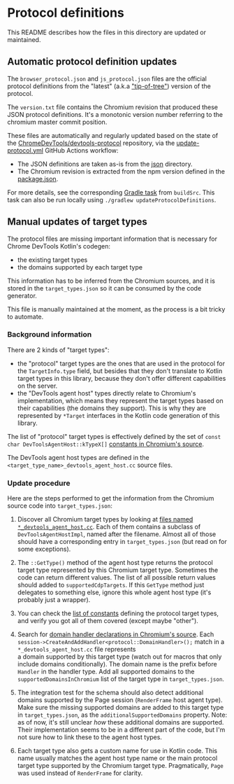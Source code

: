 # Protocol definitions

This README describes how the files in this directory are updated or maintained.

## Automatic protocol definition updates

The `browser_protocol.json` and `js_protocol.json` files are the official protocol definitions from the "latest" (a.k.a
["tip-of-tree"](https://chromedevtools.github.io/devtools-protocol/tot/)) version of the protocol.

The `version.txt` file contains the Chromium revision that produced these JSON protocol definitions.
It's a monotonic version number referring to the chromium master commit position.

These files are automatically and regularly updated based on the state of the
[ChromeDevTools/devtools-protocol](https://github.com/ChromeDevTools/devtools-protocol) repository, via the
[update-protocol.yml](../.github/workflows/update-protocol.yml) GitHub Actions workflow:

* The JSON definitions are taken as-is from the [json](https://github.com/ChromeDevTools/devtools-protocol/tree/master/json) directory.
* The Chromium revision is extracted from the npm version defined in the 
[package.json](https://github.com/ChromeDevTools/devtools-protocol/blob/master/package.json).

For more details, see the corresponding [Gradle task](..%2FbuildSrc%2Fsrc%2Fmain%2Fkotlin%2FUpdateProtocolDefinitionsTask.kt) from `buildSrc`.
This task can also be run locally using `./gradlew updateProtocolDefinitions`.

## Manual updates of target types

The protocol files are missing important information that is necessary for Chrome DevTools Kotlin's codegen:

* the existing target types
* the domains supported by each target type

This information has to be inferred from the Chromium sources, and it is stored in the `target_types.json` so it can be
consumed by the code generator.

This file is manually maintained at the moment, as the process is a bit tricky to automate.

### Background information

There are 2 kinds of "target types":

* the "protocol" target types are the ones that are used in the protocol for the `TargetInfo.type` field, but besides
  that they don't translate to Kotlin target types in this library, because they don't offer different capabilities on
  the server.
* the "DevTools agent host" types directly relate to Chromium's implementation, which means they represent the target
  types based on their capabilities (the domains they support). This is why they are represented by `*Target`
  interfaces in the Kotlin code generation of this library.

The list of "protocol" target types is effectively defined by the set of `const char DevToolsAgentHost::kTypeX[]`
[constants in Chromium's source](https://source.chromium.org/chromium/chromium/src/+/main:content/browser/devtools/devtools_agent_host_impl.cc;l=126-140).

The DevTools agent host types are defined in the `<target_type_name>_devtools_agent_host.cc` source files.

### Update procedure

Here are the steps performed to get the information from the Chromium source code into `target_types.json`:

1. Discover all Chromium target types by looking at [files named `*_devtools_agent_host.cc`](https://source.chromium.org/search?q=f:devtools_agent_host.cc).
   Each of them contains a subclass of `DevToolsAgentHostImpl`, named after the filename.
   Almost all of those should have a corresponding entry in `target_types.json` (but read on for some exceptions).

2. The `::GetType()` method of the agent host type returns the protocol target type represented by this 
   Chromium target type. Sometimes the code can return different values. The list of all possible return values should
   added to `supportedCdpTargets`.
   If this `GetType` method just delegates to something else, ignore this whole agent host type (it's probably just a wrapper).

3. You can check the [list of constants](https://source.chromium.org/chromium/chromium/src/+/main:content/browser/devtools/devtools_agent_host_impl.cc?q=%22const%20char%20DevToolsAgentHost::kType%22)
   defining the protocol target types, and verify you got all of them covered (except maybe "other"). 

4. Search for [domain handler declarations in Chromium's source](https://source.chromium.org/search?q=%22session-%3ECreateAndAddHandler%22%20f:devtools&ss=chromium).
   Each `session->CreateAndAddHandler<protocol::DomainHandler>();` match in a `*_devtools_agent_host.cc` file represents\
   a domain supported by this target type (watch out for macros that only include domains conditionally).
   The domain name is the prefix before `Handler` in the handler type.
   Add all supported domains to the `supportedDomainsInChromium` list of the target type in `target_types.json`.

5. The integration test for the schema should also detect additional domains supported by the Page session
   (`RenderFrame` host agent type). Make sure the missing supported domains are added to this target type in
   `target_types.json`, as the `additionalSupportedDomains` property.
   Note: as of now, it's still unclear *how* these additional domains are supported. Their implementation seems to be
   in a different part of the code, but I'm not sure how to link these to the agent host types.

6. Each target type also gets a custom name for use in Kotlin code. This name usually matches the agent host type name
   or the main protocol target type supported by the Chromium target type. Pragmatically, `Page` was used instead of
   `RenderFrame` for clarity.
